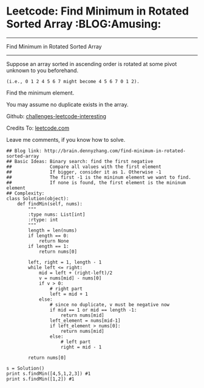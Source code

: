 # Leetcode: Find Minimum in Rotated Sorted Array     :BLOG:Amusing:


---

Find Minimum in Rotated Sorted Array  

---

Suppose an array sorted in ascending order is rotated at some pivot unknown to you beforehand.  

    (i.e., 0 1 2 4 5 6 7 might become 4 5 6 7 0 1 2).

Find the minimum element.  

You may assume no duplicate exists in the array.  

Github: [challenges-leetcode-interesting](https://github.com/DennyZhang/challenges-leetcode-interesting/tree/master/find-minimum-in-rotated-sorted-array)  

Credits To: [leetcode.com](https://leetcode.com/problems/find-minimum-in-rotated-sorted-array/description/)  

Leave me comments, if you know how to solve.  

    ## Blog link: http://brain.dennyzhang.com/find-minimum-in-rotated-sorted-array
    ## Basic Ideas: Binary search: find the first negative
    ##              Compare all values with the first element
    ##              If bigger, consider it as 1. Otherwise -1
    ##              The first -1 is the mininum element we want to find.
    ##              If none is found, the first element is the mininum element
    ## Complexity: 
    class Solution(object):
        def findMin(self, nums):
            """
            :type nums: List[int]
            :rtype: int
            """
            length = len(nums)
            if length == 0:
                return None
            if length == 1:
                return nums[0]
    
            left, right = 1, length - 1
            while left <= right:
                mid = left + (right-left)/2
                v = nums[mid] - nums[0]
                if v > 0:
                    # right part
                    left = mid + 1
                else:
                    # since no duplicate, v must be negative now
                    if mid == 1 or mid == length -1:
                        return nums[mid]
                    left_element = nums[mid-1]
                    if left_element > nums[0]:
                        return nums[mid]
                    else:
                        # left part
                        right = mid - 1
    
            return nums[0]
    
    s = Solution()
    print s.findMin([4,5,1,2,3]) #1
    print s.findMin([1,2]) #1